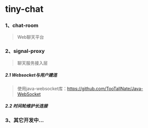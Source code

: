# tiny-chat

### 1、chat-room
> Web聊天平台
### 2、signal-proxy
> 聊天服务接入层
##### 2.1 Websocket与用户建连
> 使用java-websocket库：https://github.com/TooTallNate/Java-WebSocket
##### 2.2 时间轮维护长连接

### 3、其它开发中...